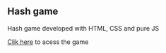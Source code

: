 ## Hash game

Hash game developed with HTML, CSS and pure JS

[Clik here](https://rafaelrodrigues2903.github.io/hash-game/) to acess the game
